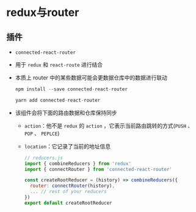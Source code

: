# redux与router

## 插件

+ `connected-react-router`

+ 用于 `redux` 和 `react-route` 进行结合

+ 本质上 router 中的某些数据可能会更数据仓库中的数据进行联动

    ```js
    npm install --save connected-react-router

    yarn add connected-react-router
    ```

+ 该组件会将下面的路由数据和仓库保持同步

  - `action`：他不是 `redux` 的 `action` ，它表示当前路由跳转的方式(`PUSH` 、 `POP` 、 `PEPLCE`)

  - `location`：它记录了当前的地址信息

    ```js
    // reducers.js
    import { combineReducers } from 'redux'
    import { connectRouter } from 'connected-react-router'

    const createRootReducer = (history) => combineReducers({
      router: connectRouter(history),
      ... // rest of your reducers
    })
    export default createRootReducer
    ```

